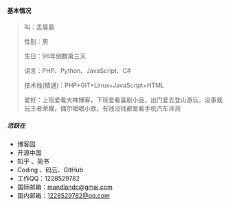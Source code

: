 #### 基本情况

>叫：孟晨晨
>
>性别：男
>
>生日：96年倒数第三天
>
>语言：PHP、Python、JavaScript、C#
>
>技术栈(精通)：PHP+GIT+Linux+JavaScript+HTML
>
>爱好：上班爱看大神博客，下班爱看喜剧小品，出门爱去登山游玩，没事就玩王者荣耀，偶尔唱唱小歌，有钱没钱都爱看手机汽车评测

##### 活跃在

- 博客园
- 开源中国
- 知乎 、简书
- Coding 、码云、GitHub
- 工作QQ：1228529782
- 国际邮箱：mandlandc@gmai.com
- 国内邮箱：1228529782@qq.com
